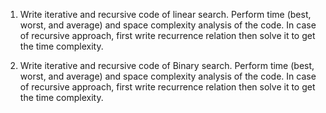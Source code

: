 1) Write iterative and recursive code of linear search. Perform time (best, worst, and average) and space complexity analysis of the code. In case of recursive approach, first write recurrence relation then solve it to get the time complexity.

2) Write iterative and recursive code of Binary search. Perform time (best, worst, and average) and space complexity analysis of the code. In case of recursive approach, first write recurrence relation then solve it to get the time complexity.